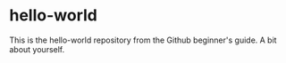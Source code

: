 # hello-world
This is the hello-world repository from the Github beginner's guide.
A bit about yourself.
